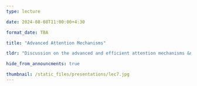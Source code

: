 ```yaml
---
type: lecture

date: 2024-08-08T11:00:00+4:30

format_date: TBA

title: "Advanced Attention Mechanisms"

tldr: "Discussion on the advanced and efficient attention mechanisms &ndash; multi-query attention, grouped query attention, sliding window attention, flash attention, rotary positional embedding."

hide_from_announcments: true

thumbnail: /static_files/presentations/lec7.jpg
---
```


<!-- Other additional contents using markdown -->
